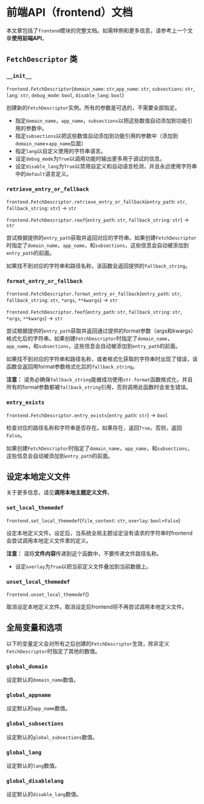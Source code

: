 # 前端API（frontend）文档

本文章包括了`frontend`模块的完整文档。如需样例和更多信息，请参考上一个文章**使用前端API**。

## `FetchDescriptor` 类

### `__init__`

`frontend.FetchDescriptor`(`domain_name`: `str`,`app_name`: `str`, `subsections`: `str`, `lang`: `str`, `debug_mode`: `bool`, `disable_lang`: `bool`)

创建新的`FetchDescriptor`实例。所有的参数是可选的，不需要全部指定。

- 指定`domain_name`，`app_name`，`subsections`以把这些数值自动添加到功能引用的参数中。
- 指定`subsections`以把这些数值自动添加到功能引用的参数中（添加到`domain_name`+`app_name`后面）
- 指定`lang`以自定义使用的字符串语言。
- 设定`debug_mode`为`True`以调用功能时输出更多用于调试的信息。
- 设定`disable_lang`为`True`以禁用自定义和自动语言检测，并且永远使用字符串中的`default`语言定义。

### `retrieve_entry_or_fallback`

`frontend.FetchDescriptor.retrieve_entry_or_fallback`(`entry_path`: `str`, `fallback_string`: `str`) -> `str`

`frontend.FetchDescriptor.reof`(`entry_path`: `str`, `fallback_string`: `str`) -> `str`

尝试根据提供的`entry_path`获取并返回对应的字符串。如果创建`FetchDescriptor`时指定了`domain_name`，`app_name`，和`subsections`，这些信息会自动被添加到`entry_path`的前面。

如果找不到对应的字符串和路径名称，该函数会返回提供的`fallback_string`。

### `format_entry_or_fallback`

`frontend.FetchDescriptor.format_entry_or_fallback`(`entry_path`: `str`, `fallback_string`: `str`, `*args`, `**kwargs`) -> `str`

`frontend.FetchDescriptor.feof`(`entry_path`: `str`, `fallback_string`: `str`, `*args`, `**kwargs`) -> `str`

尝试根据提供的`entry_path`获取并返回通过提供的format参数（args和kwargs）格式化后的字符串。如果创建`FetchDescriptor`时指定了`domain_name`，`app_name`，和`subsections`，这些信息会自动被添加到`entry_path`的前面。

如果找不到对应的字符串和路径名称，或者格式化获取的字符串时出现了错误，该函数会返回用format参数格式化后的`fallback_string`。

**注意：** 请务必确保`fallback_string`能被成功使用`str.format`函数格式化，并且所有的format参数都被`fallback_string`引用，否则调用此函数时会发生错误。

### `entry_exists`

`frontend.FetchDescriptor.entry_exists`(`entry_path`: `str`) -> `bool`

检查对应的路径名称和字符串是否存在。如果存在，返回`True`。否则，返回`False`。

如果创建`FetchDescriptor`时指定了`domain_name`，`app_name`，和`subsections`，这些信息会自动被添加到`entry_path`的前面。

## 设定本地定义文件

关于更多信息，请见**调用本地主题定义文件**。

### `set_local_themedef`

`frontend.set_local_themedef`(`file_content`: `str`, `overlay`: `bool`=`False`)

设定本地定义文件。设定后，当系统全局主题设定没有请求的字符串时frontend会尝试调用本地定义文件里的定义。

**注意：** 请将**文件内容**传递到这个函数中，不要传递文件路径名称。

- 设定`overlay`为`True`以把当前定义文件叠加到当前数据上。

### `unset_local_themedef`

`frontend.unset_local_themedef`()

取消设定本地定义文件。取消设定后frontend将不再尝试调用本地定义文件。

## 全局变量和选项

以下的变量定义会对所有之后创建的`FetchDescriptor`生效，除非定义`FetchDescriptor`时指定了其他的数值。

### `global_domain`

设定默认的`domain_name`数值。

### `global_appname`

设定默认的`app_name`数值。

### `global_subsections`

设定默认的`global_subsections`数值。

### `global_lang`

设定默认的`lang`数值。

### `global_disablelang`

设定默认的`disable_lang`数值。